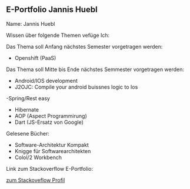 ## E-Portfolio Jannis Huebl ##

Name: Jannis Huebl

Wissen über folgende Themen vefüge Ich:


Das Thema soll Anfang nächstes Semester vorgetragen werden:

- Openshift (PaaS)

Das Thema soll Mitte bis Ende nächstes Semmester vorgetragen werden:

- Android/IOS development
- J2OJC: Compile your android buissnes logic to Ios  



-Spring/Rest easy
- Hibernate
- AOP (Aspect Programmirung)
- Dart (JS-Ersatz von Google)

Gelesene Bücher:

- Software-Architektur Kompakt
- Knigge für Softwarearchitekten
- Colol/2 Workbench


Link zum Stackoverflow E-Portfolio:

[zum Stackoveflow Profil](http://careers.stackoverflow.com/cv/edit/203394#) 


